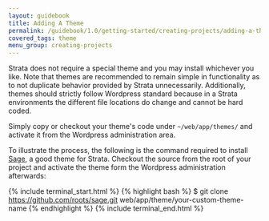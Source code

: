 ```yaml
---
layout: guidebook
title: Adding A Theme
permalink: /guidebook/1.0/getting-started/creating-projects/adding-a-theme/
covered_tags: theme
menu_group: creating-projects
---
```


Strata does not require a special theme and you may install whichever you like. Note that themes are recommended to remain simple in functionality as to not duplicate behavior provided by Strata unnecessarily. Additionally, themes should strictly follow Wordpress standard because in a Strata environments the different file locations do change and cannot be hard coded.

Simply copy or checkout your theme's code under `~/web/app/themes/` and activate it from the Wordpress administration area.

To illustrate the process, the following is the command required to install [Sage](https://roots.io/sage/), a good theme for Strata. Checkout the source from the root of your project and activate the theme form the Wordpress administration afterwards:

{% include terminal_start.html %}
{% highlight bash %}
$ git clone https://github.com/roots/sage.git web/app/theme/your-custom-theme-name
{% endhighlight %}
{% include terminal_end.html %}
